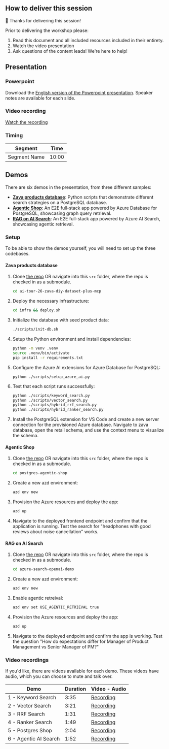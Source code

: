 ## How to deliver this session

🥇 Thanks for delivering this session!

Prior to delivering the workshop please:

1.  Read this document and all included resources included in their entirety.
2.  Watch the video presentation
3.  Ask questions of the content leads! We're here to help!

## Presentation

### Powerpoint

Download the [English version of the Powerpoint presentation](https://microsoft.sharepoint.com/:p:/t/EventSessionUploads/EfGaf8bHX0FEkJRrBmQcD08Bwniycmt4yt3VWDB_i_l1oQ?e=EJ4bBH).
Speaker notes are available for each slide.

### Video recording

[Watch the recording](https://aka.ms/AArzook)

### Timing

| Segment             | Time  |
|---------------------|-------|
| Segment Name        | 10:00 |

## Demos

There are six demos in the presentation, from three different samples:

* **[Zava products database](https://github.com/microsoft/ai-tour-26-zava-diy-dataset-plus-mcp)**: Python scripts that demonstrate different search strategies on a PostgreSQL database.
* **[Agentic Shop](https://github.com/Azure-Samples/postgres-agentic-shop)**: An E2E full-stack app powered by Azure Database for PostgreSQL, showcasing graph query retrieval.
* **[RAG on AI Search](https://github.com/Azure-Samples/azure-search-openai-demo/)**: An E2E full-stack app powered by Azure AI Search, showcasing agentic retrieval.

### Setup

To be able to show the demos yourself, you will need to set up the three codebases.

#### Zava products database

1. Clone [the repo](https://github.com/microsoft/ai-tour-26-zava-diy-dataset-plus-mcp) OR navigate into this `src` folder, where the repo is checked in as a submodule.

    ```bash
    cd ai-tour-26-zava-diy-dataset-plus-mcp
    ```

2. Deploy the necessary infrastructure:

    ```bash
    cd infra && deploy.sh
    ```

3. Initialize the database with seed product data:

    ```bash
    ./scripts/init-db.sh
    ```

4. Setup the Python environment and install dependencies:

    ```bash
    python -m venv .venv
    source .venv/bin/activate
    pip install -r requirements.txt
    ```

5. Configure the Azure AI extensions for Azure Database for PostgreSQL:

    ```
    python ./scripts/setup_azure_ai.py
    ```

6. Test that each script runs successfully:

    ```bash
    python ./scripts/keyword_search.py
    python ./scripts/vector_search.py
    python ./scripts/hybrid_rrf_search.py
    python ./scripts/hybrid_ranker_search.py
    ```

7. Install the PostgreSQL extension for VS Code and create a new server connection for the provisioned Azure database. Navigate to zava database, open the retail schema, and use the context menu to visualize the schema.

#### Agentic Shop

1. Clone [the repo](https://github.com/Azure-Samples/postgres-agentic-shop) OR navigate into this `src` folder, where the repo is checked in as a submodule.

    ```bash
    cd postgres-agentic-shop
    ```

2. Create a new azd environment:

    ```bash
    azd env new
    ```

2. Provision the Azure resources and deploy the app:

    ```bash
    azd up
    ```

3. Navigate to the deployed frontend endpoint and confirm that the application is running. Test the search for "headphones with good reviews about noise cancellation" works.

#### RAG on AI Search

1. Clone [the repo](https://github.com/Azure-Samples/azure-search-openai-demo) OR navigate into this `src` folder, where the repo is checked in as a submodule.

    ```bash
    cd azure-search-openai-demo
    ```

2. Create a new azd environment:

    ```bash
    azd env new
    ```

3. Enable agentic retreival:

    ```bash
    azd env set USE_AGENTIC_RETRIEVAL true
    ```

4. Provision the Azure resources and deploy the app:

    ```bash
    azd up
    ```

5. Navigate to the deployed endpoint and confirm the app is working. Test the question "How do expectations differ for Manager of Product Management vs Senior Manager of PM?"

### Video recordings

If you'd like, there are videos available for each demo. These videos have audio, which you can choose to mute and talk over.

| Demo 	                  | Duration | Video - Audio  |
--------------------------|----------|----------------|
|  1 - Keyword Search     | 3:35     | [Recording](https://assetsmanagement952e.blob.core.windows.net/assets/BRK444%20Advanced%20retrieval%20for%20your%20AI%20Apps%20and%20Agents%20on%20Azure/Demo1_KeywordSearch_V1.0.mov) |
|  2 - Vector Search      | 3:21     | [Recording](https://assetsmanagement952e.blob.core.windows.net/assets/BRK444%20Advanced%20retrieval%20for%20your%20AI%20Apps%20and%20Agents%20on%20Azure/Demo2_VectorSearch_V1.0.mov) |
|  3 - RRF Search         | 1:31     | [Recording](https://assetsmanagement952e.blob.core.windows.net/assets/BRK444%20Advanced%20retrieval%20for%20your%20AI%20Apps%20and%20Agents%20on%20Azure/Demo3_HybridRRFSearch_V1.0.mov) |
|  4 - Ranker Search      | 1:49     | [Recording](https://assetsmanagement952e.blob.core.windows.net/assets/BRK444%20Advanced%20retrieval%20for%20your%20AI%20Apps%20and%20Agents%20on%20Azure/Demo4_HybridRankerSearch_V1.0.mov) |
|  5 - Postgres Shop      | 2:04     | [Recording](https://assetsmanagement952e.blob.core.windows.net/assets/BRK444%20Advanced%20retrieval%20for%20your%20AI%20Apps%20and%20Agents%20on%20Azure/Demo5_AgenticShop_V1.0.mov) |
|  6 - Agentic AI Search  | 1:52     | [Recording](https://assetsmanagement952e.blob.core.windows.net/assets/BRK444%20Advanced%20retrieval%20for%20your%20AI%20Apps%20and%20Agents%20on%20Azure/Demo6_AISearchRAG_V1.0.mov) |
